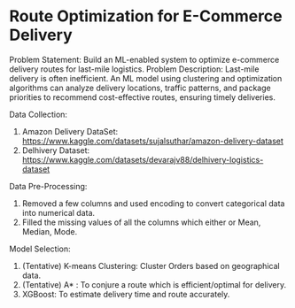 # Route Optimization for E-Commerce Delivery

Problem Statement: Build an ML-enabled system to optimize e-commerce delivery routes for last-mile logistics.
Problem Description: Last-mile delivery is often inefficient. An ML model using clustering and optimization algorithms can analyze delivery locations, traffic patterns, and package priorities to recommend cost-effective routes, ensuring timely deliveries.

Data Collection:
1) Amazon Delivery DataSet: https://www.kaggle.com/datasets/sujalsuthar/amazon-delivery-dataset
2) Delhivery Dataset: https://www.kaggle.com/datasets/devarajv88/delhivery-logistics-dataset

Data Pre-Processing:
1) Removed a few columns and used encoding to convert categorical data into numerical data.
2) Filled the missing values of all the columns which either or Mean, Median, Mode.

Model Selection:
1) (Tentative) K-means Clustering: Cluster Orders based on geographical data.
2) (Tentative) A* : To conjure a route which is efficient/optimal for delivery.
3) XGBoost: To estimate delivery time and route accurately.

